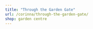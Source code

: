 ```yaml
---
title: "Through the Garden Gate"
url: /corinna/through-the-garden-gate/
shop: garden centre
---
```

